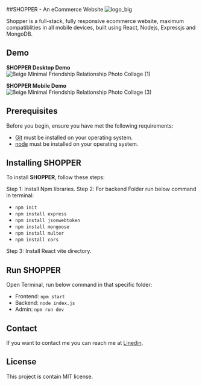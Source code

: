 ##SHOPPER - An eCommerce Website ![logo_big](https://github.com/MrSingh0/Shopper_Full_Stack_Ecommerce_Website/assets/136845755/69ae7aa5-8178-4915-9bb6-27209b7791a9)



Shopper is a full-stack, fully responsive ecommerce website, maximum compatiblities in all mobile devices, built using React, Nodejs, Expressjs and MongoDB.

## Demo

<b>SHOPPER Desktop Demo</b>
![Beige Minimal Friendship Relationship Photo Collage (1)](https://github.com/MrSingh0/Shopper_Full_Stack_Ecommerce_Website/assets/136845755/fa82545f-887b-4172-9cb2-91d5b9346bbe)


<b>SHOPPER Mobile Demo</b>
![Beige Minimal Friendship Relationship Photo Collage (3)](https://github.com/MrSingh0/Shopper_Full_Stack_Ecommerce_Website/assets/136845755/82999427-452f-458e-84fb-1f6620c023f4)


## Prerequisites

Before you begin, ensure you have met the following requirements:

* [Git](https://git-scm.com/downloads "Download Git") must be installed on your operating system.
* [node](https://www.npmjs.com/) must be installed on your operating system.

## Installing SHOPPER

To install **SHOPPER**, follow these steps:

Step 1: Install Npm libraries.
Step 2: For backend Folder run below command in terminal:
   - `npm init`
   - `npm install express`
   - `npm install jsonwebtoken`
   - `npm install mongoose`
   - `npm install multer`
   - `npm install cors`

Step 3: Install React vite directory.

## Run SHOPPER

Open Terminal, run below command in that specific folder:

- Frontend: `npm start`
- Backend: `node index.js`
- Admin: `npm run dev`


## Contact

If you want to contact me you can reach me at [Linedin](www.linkedin.com/in/priyam-kumar-51406424b).

## License

This project is contain MIT license.
